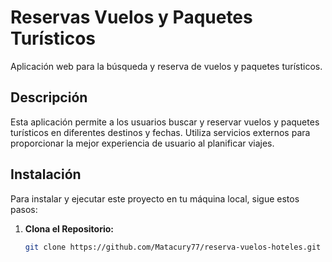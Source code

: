 # Reservas Vuelos y Paquetes Turísticos

Aplicación web para la búsqueda y reserva de vuelos y paquetes turísticos.

## Descripción

Esta aplicación permite a los usuarios buscar y reservar vuelos y paquetes turísticos en diferentes destinos y fechas. Utiliza servicios externos para proporcionar la mejor experiencia de usuario al planificar viajes.

## Instalación

Para instalar y ejecutar este proyecto en tu máquina local, sigue estos pasos:

1. **Clona el Repositorio:**
   ```bash
   git clone https://github.com/Matacury77/reserva-vuelos-hoteles.git
